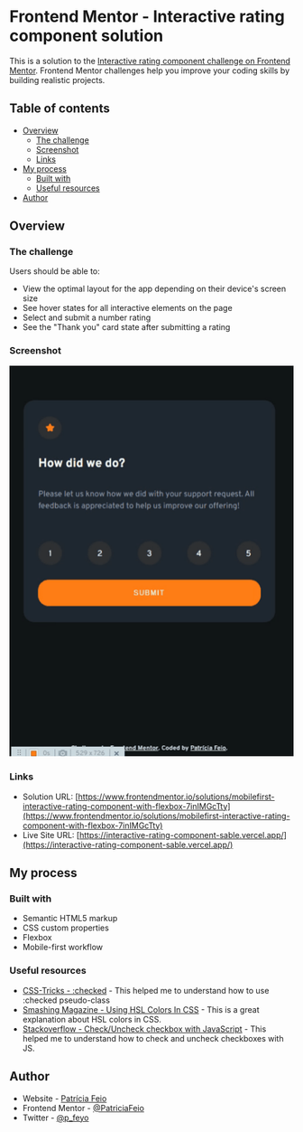 # Frontend Mentor - Interactive rating component solution

This is a solution to the [Interactive rating component challenge on Frontend Mentor](https://www.frontendmentor.io/challenges/interactive-rating-component-koxpeBUmI). Frontend Mentor challenges help you improve your coding skills by building realistic projects.

## Table of contents

- [Overview](#overview)
  - [The challenge](#the-challenge)
  - [Screenshot](#screenshot)
  - [Links](#links)
- [My process](#my-process)
  - [Built with](#built-with)
  - [Useful resources](#useful-resources)
- [Author](#author)

## Overview

### The challenge

Users should be able to:

- View the optimal layout for the app depending on their device's screen size
- See hover states for all interactive elements on the page
- Select and submit a number rating
- See the "Thank you" card state after submitting a rating

### Screenshot

![](images/screenshot.gif)

### Links

- Solution URL: [https://www.frontendmentor.io/solutions/mobilefirst-interactive-rating-component-with-flexbox-7inIMGcTty](https://www.frontendmentor.io/solutions/mobilefirst-interactive-rating-component-with-flexbox-7inIMGcTty)
- Live Site URL: [https://interactive-rating-component-sable.vercel.app/](https://interactive-rating-component-sable.vercel.app/)

## My process

### Built with

- Semantic HTML5 markup
- CSS custom properties
- Flexbox
- Mobile-first workflow

### Useful resources

- [CSS-Tricks - :checked](https://css-tricks.com/almanac/selectors/c/checked/#:~:text=The%20%3Achecked%20pseudo-class%20in,toggled%20to%20an%20on%20state.) - This helped me to understand how to use :checked pseudo-class
- [Smashing Magazine - Using HSL Colors In CSS](https://www.smashingmagazine.com/2021/07/hsl-colors-css/) - This is a great explanation about HSL colors in CSS.
- [Stackoverflow - Check/Uncheck checkbox with JavaScript](https://stackoverflow.com/questions/8206565/check-uncheck-checkbox-with-javascript) - This helped me to understand how to check and uncheck checkboxes with JS.

## Author

- Website - [Patrícia Feio](https://patriciafeio.github.io/)
- Frontend Mentor - [@PatriciaFeio](https://www.frontendmentor.io/profile/PatriciaFeio)
- Twitter - [@p_feyo](https://twitter.com/p_feyo)
